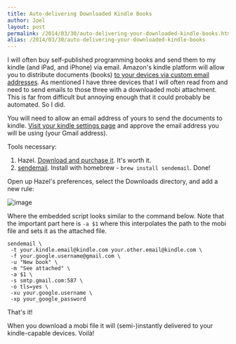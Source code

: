 ```yaml
---
title: Auto-delivering Downloaded Kindle Books
author: Joel
layout: post
permalink: /2014/03/30/auto-delivering-your-downloaded-kindle-books.html
alias: /2014/03/30/auto-delivering-your-downloaded-kindle-books
---
```


I will often buy self-published programming books and send them to my kindle (and iPad, and iPhone) via email. Amazon's kindle platform will allow you to distribute documents (books) [to your devices via custom email addresses](https://www.amazon.com/gp/digital/fiona/manage#manageDevices). As mentioned I have three devices that I will often read from and need to send emails to those three with a downloaded mobi attachment. This is far from difficult but annoying enough that it could probably be automated. So I did.

You will need to allow an email address of yours to send the documents to kindle. [Visit your kindle settings page](https://www.amazon.com/gp/digital/fiona/manage#pdocSettings) and approve the email address you will be using (your Gmail address).

Tools necessary:

1. Hazel. [Download and purchase it](http://www.noodlesoft.com/hazel). It's worth it.
2. [sendemail](http://caspian.dotconf.net/menu/Software/SendEmail/). Install with homebrew - `brew install sendemail`. Done!

Open up Hazel's preferences, select the Downloads directory, and add a new rule:

![image](https://www.evernote.com/shard/s330/sh/ef70b02b-8570-42ff-811c-67a834dc467f/ed1c2e36859bcd7862b36283e0d6dac2/deep/0/Screenshot-3-30-14,-12-58-PM.png)

Where the embedded script looks similar to the command below. Note that the important part here is `-a $1` where this interpolates the path to the mobi file and sets it as the attached file.

```
sendemail \
 -t your.kindle.email@kindle.com your.other.email@kindle.com \
 -f your.google.username@gmail.com \
 -u "New book" \
 -m "See attached" \
 -a $1 \
 -s smtp.gmail.com:587 \
 -o tls=yes \
 -xu your.google.username \
 -xp your_google_password
```

That's it!

When you download a mobi file it will (semi-)instantly delivered to your kindle-capable devices. Voilà!
